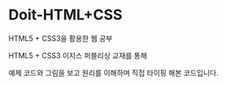 # Doit-HTML+CSS
HTML5 + CSS3을 활용한 웹 공부

HTML5 + CSS3 이지스 퍼블리싱 교재를 통해

예제 코드와 그림을 보고 원리를 이해하며 직접 타이핑 해본 코드입니다.
